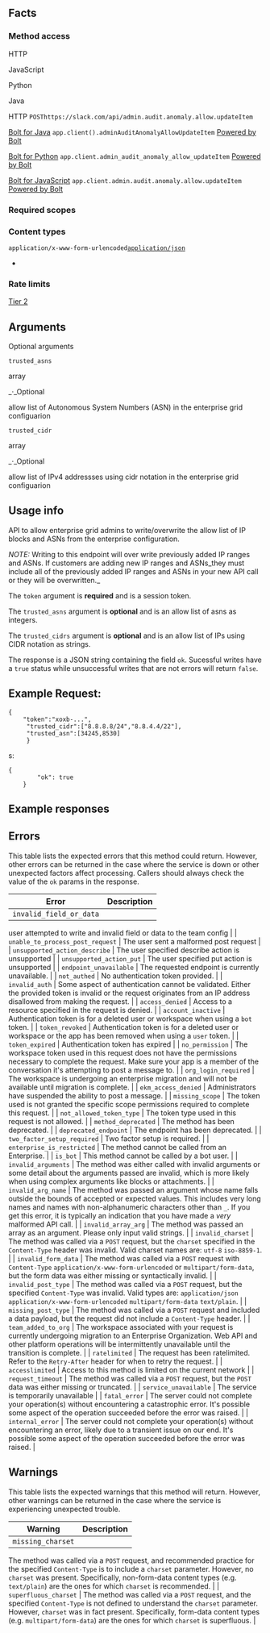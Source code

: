 ## Facts

### Method access

HTTP

JavaScript

Python

Java

HTTP
`POSThttps://slack.com/api/admin.audit.anomaly.allow.updateItem`

[Bolt for Java](/tools/bolt)
`app.client().adminAuditAnomalyAllowUpdateItem`
[Powered by Bolt](/tools/bolt)

[Bolt for Python](/tools/bolt)
`app.client.admin_audit_anomaly_allow_updateItem`
[Powered by Bolt](/tools/bolt)

[Bolt for JavaScript](/tools/bolt)
`app.client.admin.audit.anomaly.allow.updateItem`
[Powered by Bolt](/tools/bolt)

### Required scopes

### Content types

`application/x-www-form-urlencoded`[`application/json`](/web#posting_json "Learn more about sending HTTP POST with JSON")

- 
### Rate limits
[Tier 2](/docs/rate-limits#tier_t2)

## Arguments

Optional arguments

`trusted_asns`

array

_·_Optional

allow list of Autonomous System Numbers (ASN) in the enterprise grid configuarion

`trusted_cidr`

array

_·_Optional

allow list of IPv4 addressses using cidr notation in the enterprise grid configuarion

## Usage info

API to allow enterprise grid admins to write/overwrite the allow list of IP blocks and ASNs from the enterprise configuration.

_NOTE:_ Writing to this endpoint will over write previously added IP ranges and ASNs. If customers are adding new IP ranges and ASNs_they must include all of the previously added IP ranges and ASNs in your new API call or they will be overwritten._

The `token` argument is **required** and is a session token.

The `trusted_asns` argument is **optional** and is an allow list of asns as integers.

The `trusted_cidrs` argument is **optional** and is an allow list of IPs using CIDR notation as strings.

The response is a JSON string containing the field `ok`. Sucessful writes have a `true` status while unsuccessful writes that are not errors will return `false`.

## Example Request:

```
{
	"token":"xoxb-...",
	 "trusted_cidr":["8.8.8.8/24","8.8.4.4/22"],
	 "trusted_asn":[34245,8530]
	 }
```

s:

```
{
		"ok": true
	}
```

## Example responses

## Errors

This table lists the expected errors that this method could return. However, other errors can be returned in the case where the service is down or other unexpected factors affect processing. Callers should always check the value of the `ok` params in the response.

| Error | Description |
| --- | --- |
| `invalid_field_or_data` | 
user attempted to write and invalid field or data to the team config
 |
| `unable_to_process_post_request` | 
The user sent a malformed post request
 |
| `unsupported_action_describe` | 
The user specified describe action is unsupported
 |
| `unsupported_action_put` | 
The user specified put action is unsupported
 |
| `endpoint_unavailable` | 
The requested endpoint is currently unavailable.
 |
| `not_authed` | 
No authentication token provided.
 |
| `invalid_auth` | 
Some aspect of authentication cannot be validated. Either the provided token is invalid or the request originates from an IP address disallowed from making the request.
 |
| `access_denied` | 
Access to a resource specified in the request is denied.
 |
| `account_inactive` | 
Authentication token is for a deleted user or workspace when using a `bot` token.
 |
| `token_revoked` | 
Authentication token is for a deleted user or workspace or the app has been removed when using a `user` token.
 |
| `token_expired` | 
Authentication token has expired
 |
| `no_permission` | 
The workspace token used in this request does not have the permissions necessary to complete the request. Make sure your app is a member of the conversation it's attempting to post a message to.
 |
| `org_login_required` | 
The workspace is undergoing an enterprise migration and will not be available until migration is complete.
 |
| `ekm_access_denied` | 
Administrators have suspended the ability to post a message.
 |
| `missing_scope` | 
The token used is not granted the specific scope permissions required to complete this request.
 |
| `not_allowed_token_type` | 
The token type used in this request is not allowed.
 |
| `method_deprecated` | 
The method has been deprecated.
 |
| `deprecated_endpoint` | 
The endpoint has been deprecated.
 |
| `two_factor_setup_required` | 
Two factor setup is required.
 |
| `enterprise_is_restricted` | 
The method cannot be called from an Enterprise.
 |
| `is_bot` | 
This method cannot be called by a bot user.
 |
| `invalid_arguments` | 
The method was either called with invalid arguments or some detail about the arguments passed are invalid, which is more likely when using complex arguments like blocks or attachments.
 |
| `invalid_arg_name` | 
The method was passed an argument whose name falls outside the bounds of accepted or expected values. This includes very long names and names with non-alphanumeric characters other than `_`. If you get this error, it is typically an indication that you have made a _very_ malformed API call.
 |
| `invalid_array_arg` | 
The method was passed an array as an argument. Please only input valid strings.
 |
| `invalid_charset` | 
The method was called via a `POST` request, but the `charset` specified in the `Content-Type` header was invalid. Valid charset names are: `utf-8` `iso-8859-1`.
 |
| `invalid_form_data` | 
The method was called via a `POST` request with `Content-Type` `application/x-www-form-urlencoded` or `multipart/form-data`, but the form data was either missing or syntactically invalid.
 |
| `invalid_post_type` | 
The method was called via a `POST` request, but the specified `Content-Type` was invalid. Valid types are: `application/json` `application/x-www-form-urlencoded` `multipart/form-data` `text/plain`.
 |
| `missing_post_type` | 
The method was called via a `POST` request and included a data payload, but the request did not include a `Content-Type` header.
 |
| `team_added_to_org` | 
The workspace associated with your request is currently undergoing migration to an Enterprise Organization. Web API and other platform operations will be intermittently unavailable until the transition is complete.
 |
| `ratelimited` | 
The request has been ratelimited. Refer to the `Retry-After` header for when to retry the request.
 |
| `accesslimited` | 
Access to this method is limited on the current network
 |
| `request_timeout` | 
The method was called via a `POST` request, but the `POST` data was either missing or truncated.
 |
| `service_unavailable` | 
The service is temporarily unavailable
 |
| `fatal_error` | 
The server could not complete your operation(s) without encountering a catastrophic error. It's possible some aspect of the operation succeeded before the error was raised.
 |
| `internal_error` | 
The server could not complete your operation(s) without encountering an error, likely due to a transient issue on our end. It's possible some aspect of the operation succeeded before the error was raised.
 |

## Warnings

This table lists the expected warnings that this method will return. However, other warnings can be returned in the case where the service is experiencing unexpected trouble.

| Warning | Description |
| --- | --- |
| `missing_charset` | 
The method was called via a `POST` request, and recommended practice for the specified `Content-Type` is to include a `charset` parameter. However, no `charset` was present. Specifically, non-form-data content types (e.g. `text/plain`) are the ones for which `charset` is recommended.
 |
| `superfluous_charset` | 
The method was called via a `POST` request, and the specified `Content-Type` is not defined to understand the `charset` parameter. However, `charset` was in fact present. Specifically, form-data content types (e.g. `multipart/form-data`) are the ones for which `charset` is superfluous.
 |

